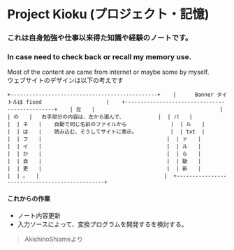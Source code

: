 # Project Kioku (プロジェクト・記憶)
### これは自身勉強や仕事以来得た知識や経験のノートです。
### In case need to check back or recall my memory use.

Most of the content are came from internet or maybe some by myself.   
ウェブサイトのデザインは以下の考えです   


``
+-----------------------------------------------+   
|      Banner タイトルは fixed 　 　　　　　　　　 　 |   
+-----------------------------------------------+   
| 左　　|                                        | 
| の　　|   右手部分の内容は、左から選んで、　          | 
| パ　　|                                        | 
| ネ　　|    自動で同じ名前のファイルから              | 
| ル　　|                                        | 
| は　　|    読み込む、そうしてサイトに表示。         　| 
| txt  |                                        | 
| フ　　|                                        | 
| ァ　　|                                        | 
| イ　　|                                        | 
| ル　　|                                        | 
| か　　|                                        | 
| ら　　|                                        | 
| 自　　|                                        | 
| 動　　|                                        | 
| 更　　|                                        | 
| 新　　|                                        | 
| 。　　|                                        | 
+-----------------------------------------------+ 
``

#### これからの作業

* ノート内容更新
* 入力ソースによって、変換プログラムを開発するを検討する。



> AkishinoShiameより